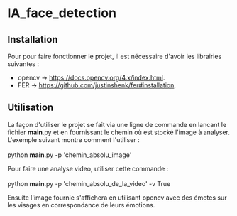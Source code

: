 # IA_face_detection
## Installation
Pour pour faire fonctionner le projet, il est nécessaire d'avoir les librairies suivantes :
  * opencv -> https://docs.opencv.org/4.x/index.html.
  * FER -> https://github.com/justinshenk/fer#installation.

## Utilisation
La façon d'utiliser le projet se fait via une ligne de commande en lancant le fichier __main__.py et en fournissant le chemin où est stocké l'image à analyser. 
L'exemple suivant montre comment l'utiliser : </br> </br>
   python __main__.py -p 'chemin_absolu_image'
   
Pour faire une analyse video, utiliser cette commande : </br> </br>
   python __main__.py -p 'chemin_absolu_de_la_video' -v True

Ensuite l'image fournie s'affichera en utilisant opencv avec des émotes sur les visages en correspondance de leurs émotions.
